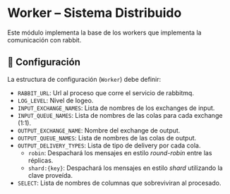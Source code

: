 # Worker – Sistema Distribuido 

Este módulo implementa la base de los workers que implementa la comunicación con rabbit.

## 🔐 Configuración

La estructura de configuración (`Worker`) debe definir:

- `RABBIT_URL`: Url al proceso que corre el servicio de rabbitmq.
- `LOG_LEVEL`: Nivel de logeo.
- `INPUT_EXCHANGE_NAMES`: Lista de nombres de los exchanges de input.
- `INPUT_QUEUE_NAMES`: Lista de nombres de las colas para cada exchange (1:1).
- `OUTPUT_EXCHANGE_NAME`: Nombre del exchange de output.
- `OUTPUT_QUEUE_NAMES`: Lista de nombres de las colas de output.
- `OUTPUT_DELIVERY_TYPES`: Lista de tipo de delivery por cada cola.
    - `robin`: Despachará los mensajes en estilo _round-robin_ entre las réplicas.
    - `shard:{key}`: Despachará los mensajes en estilo _shard_ utilizando la clave proveída.
- `SELECT`: Lista de nombres de columnas que sobreviviran al procesado.
